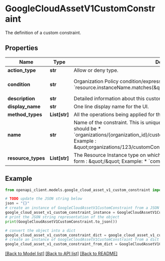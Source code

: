 # GoogleCloudAssetV1CustomConstraint

The definition of a custom constraint.

## Properties

Name | Type | Description | Notes
------------ | ------------- | ------------- | -------------
**action_type** | **str** | Allow or deny type. | [optional] 
**condition** | **str** | Organization Policy condition/expression. For example: &#x60;resource.instanceName.matches(\&quot;[production|test]_.*_(\\d)+\&quot;)&#39;&#x60; or, &#x60;resource.management.auto_upgrade &#x3D;&#x3D; true&#x60; | [optional] 
**description** | **str** | Detailed information about this custom policy constraint. | [optional] 
**display_name** | **str** | One line display name for the UI. | [optional] 
**method_types** | **List[str]** | All the operations being applied for this constraint. | [optional] 
**name** | **str** | Name of the constraint. This is unique within the organization. Format of the name should be * &#x60;organizations/{organization_id}/customConstraints/{custom_constraint_id}&#x60; Example : \&quot;organizations/123/customConstraints/custom.createOnlyE2TypeVms\&quot; | [optional] 
**resource_types** | **List[str]** | The Resource Instance type on which this policy applies to. Format will be of the form : \&quot;/\&quot; Example: * &#x60;compute.googleapis.com/Instance&#x60;. | [optional] 

## Example

```python
from openapi_client.models.google_cloud_asset_v1_custom_constraint import GoogleCloudAssetV1CustomConstraint

# TODO update the JSON string below
json = "{}"
# create an instance of GoogleCloudAssetV1CustomConstraint from a JSON string
google_cloud_asset_v1_custom_constraint_instance = GoogleCloudAssetV1CustomConstraint.from_json(json)
# print the JSON string representation of the object
print(GoogleCloudAssetV1CustomConstraint.to_json())

# convert the object into a dict
google_cloud_asset_v1_custom_constraint_dict = google_cloud_asset_v1_custom_constraint_instance.to_dict()
# create an instance of GoogleCloudAssetV1CustomConstraint from a dict
google_cloud_asset_v1_custom_constraint_from_dict = GoogleCloudAssetV1CustomConstraint.from_dict(google_cloud_asset_v1_custom_constraint_dict)
```
[[Back to Model list]](../README.md#documentation-for-models) [[Back to API list]](../README.md#documentation-for-api-endpoints) [[Back to README]](../README.md)


